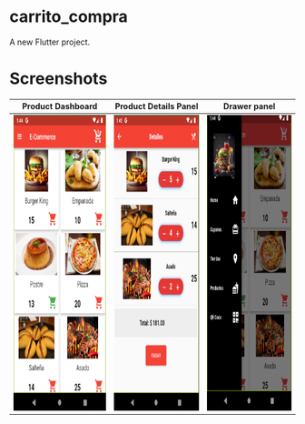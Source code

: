 # carrito_compra

A new Flutter project.

# Screenshots

| Product Dashboard                                       |Product Details Panel                           |Drawer panel                                     |
|-------------------------------------------------|-------------------------------------------------|-------------------------------------------------|
| <img src="https://github.com/JorgeFigueroa626/carrito_compra_flutter/blob/main/assets/images/productos.png" height="520"> | <img src="https://github.com/JorgeFigueroa626/carrito_compra_flutter/blob/main/assets/images/detalles.png" height="520"> | <img src="https://github.com/JorgeFigueroa626/carrito_compra_flutter/blob/main/assets/images/drawer.png" height="520"> |

